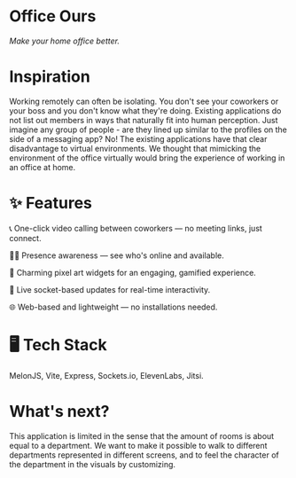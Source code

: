 # Office Ours
*Make your home office better.*

# Inspiration
Working remotely can often be isolating. You don't see your coworkers or your boss and you don't know what they're doing. Existing applications do not list out members in ways that naturally fit into human perception. Just imagine any group of people - are they lined up similar to the profiles on the side of a messaging app? No! The existing applications have that clear disadvantage to virtual environments. We thought that mimicking the environment of the office virtually would bring the experience of working in an office at home.

# ✨ Features

📞 One-click video calling between coworkers — no meeting links, just connect.

🧑‍💻 Presence awareness — see who's online and available.

🎨 Charming pixel art widgets for an engaging, gamified experience.

💬 Live socket-based updates for real-time interactivity.

🌐 Web-based and lightweight — no installations needed.

# 🖥️ Tech Stack
MelonJS, Vite, Express, Sockets.io, ElevenLabs, Jitsi.

# What's next?
This application is limited in the sense that the amount of rooms is about equal to a department. We want to make it possible to walk to different departments represented in different screens, and to feel the character of the department in the visuals by customizing.



